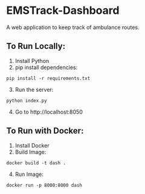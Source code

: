 # EMSTrack-Dashboard
A web application to keep track of ambulance routes.

## To Run Locally:
1. Install Python
2. pip install dependencies:
```
pip install -r requirements.txt
```
3. Run the server:
```
python index.py
```
4. Go to http://localhost:8050

## To Run with Docker:
1. Install Docker
2. Build Image:
```
docker build -t dash .
```
4. Run Image:
```
docker run -p 8000:8000 dash
```
